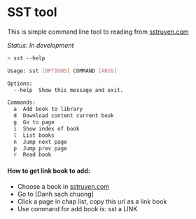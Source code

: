 
# SST tool
This is simple command line tool to reading from [sstruyen.com](http://sstruyen.com)

_Status: In development_

```bash
> sst --help 

Usage: sst [OPTIONS] COMMAND [ARGS]

Options:
  --help  Show this message and exit.

Commands:
  a  Add book to library
  d  Download content current book
  g  Go to page
  i  Show index of book
  l  List books
  n  Jump next page
  p  Jump prev page
  r  Read book
```

#### How to get link book to add:
-   Choose a book in [sstruyen.com](http://sstruyen.com)
-   Go to [Danh sach chuong]
-   Click a page in chap list, copy this url as a link book
-   Use command for add book is: sst a LINK
